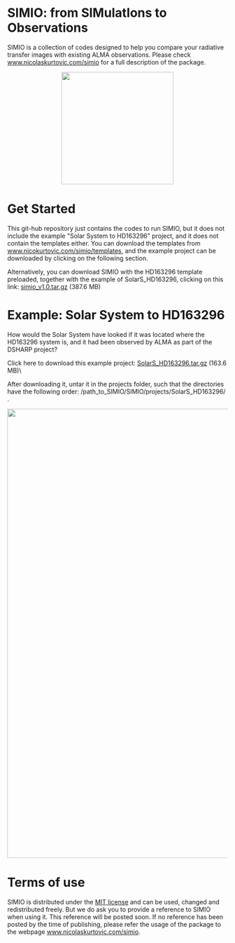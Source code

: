 # SIMIO: from SIMulatIons to Observations
SIMIO is a collection of codes designed to help you compare your radiative transfer images with existing ALMA observations. Please check www.nicolaskurtovic.com/simio for a full description of the package.

<p align="center">
<img src="https://github.com/nicokurtovic/SIMIO/blob/main/docs/_static/SIMIO_logo.png" width="256"/>
</p>

# Get Started

This git-hub repository just contains the codes to run SIMIO, but it does not include the example "Solar System to HD163296" project, and it does not contain the templates either. You can download the templates from www.nicokurtovic.com/simio/templates, and the example project can be downloaded by clicking on the following section.

Alternatively, you can download SIMIO with the HD163296 template preloaded, together with the example of SolarS_HD163296, clicking on this link: [simio_v1.0.tar.gz](https://keeper.mpdl.mpg.de/f/a54b541e15a44944915d/) (387.6 MB)

# Example: Solar System to HD163296

How would the Solar System have looked if it was located where the HD163296 system is, and it had been observed by ALMA as part of the DSHARP project?

Click here to download this example project: [SolarS_HD163296.tar.gz](https://keeper.mpdl.mpg.de/f/03e64c2d3f524c219a99/) (163.6 MB)\

After downloading it, untar it in the projects folder, such that the directories have the following order: /path_to_SIMIO/SIMIO/projects/SolarS_HD163296/ .

<p align="center">
<img src="https://github.com/nicokurtovic/SIMIO/blob/main/docs/_static/SolarS_HD163296_comparison.png" width="1024"/>
</p>


# Terms of use

SIMIO is distributed under the [MIT license](https://opensource.org/licenses/MIT) and can be used, changed
and redistributed freely. But we do ask you to provide a reference to
SIMIO when using it. This reference will be posted soon. If no reference has been posted
by the time of publishing, please refer the usage of the package to the webpage www.nicolaskurtovic.com/simio. 
